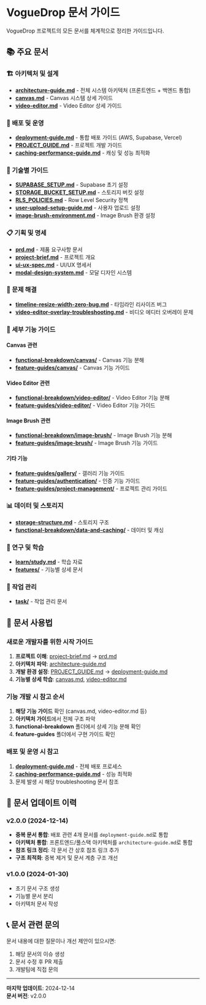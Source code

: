 # VogueDrop 문서 가이드

VogueDrop 프로젝트의 모든 문서를 체계적으로 정리한 가이드입니다.

## 📚 주요 문서

### 🏗️ 아키텍처 및 설계
- **[architecture-guide.md](./architecture-guide.md)** - 전체 시스템 아키텍처 (프론트엔드 + 백엔드 통합)
- **[canvas.md](./canvas.md)** - Canvas 시스템 상세 가이드
- **[video-editor.md](./video-editor.md)** - Video Editor 상세 가이드

### 🚀 배포 및 운영
- **[deployment-guide.md](./deployment-guide.md)** - 통합 배포 가이드 (AWS, Supabase, Vercel)
- **[PROJECT_GUIDE.md](./PROJECT_GUIDE.md)** - 프로젝트 개발 가이드
- **[caching-performance-guide.md](./caching-performance-guide.md)** - 캐싱 및 성능 최적화

### 🔧 기술별 가이드
- **[SUPABASE_SETUP.md](./SUPABASE_SETUP.md)** - Supabase 초기 설정
- **[STORAGE_BUCKET_SETUP.md](./STORAGE_BUCKET_SETUP.md)** - 스토리지 버킷 설정
- **[RLS_POLICIES.md](./RLS_POLICIES.md)** - Row Level Security 정책
- **[user-upload-setup-guide.md](./user-upload-setup-guide.md)** - 사용자 업로드 설정
- **[image-brush-environment.md](./image-brush-environment.md)** - Image Brush 환경 설정

### 📋 기획 및 명세
- **[prd.md](./prd.md)** - 제품 요구사항 문서
- **[project-brief.md](./project-brief.md)** - 프로젝트 개요
- **[ui-ux-spec.md](./ui-ux-spec.md)** - UI/UX 명세서
- **[modal-design-system.md](./modal-design-system.md)** - 모달 디자인 시스템

### 🐛 문제 해결
- **[timeline-resize-width-zero-bug.md](./timeline-resize-width-zero-bug.md)** - 타임라인 리사이즈 버그
- **[video-editor-overlay-troubleshooting.md](./video-editor-overlay-troubleshooting.md)** - 비디오 에디터 오버레이 문제

### 📁 세부 기능 가이드

#### Canvas 관련
- **[functional-breakdown/canvas/](./functional-breakdown/canvas/)** - Canvas 기능 분해
- **[feature-guides/canvas/](./feature-guides/canvas/)** - Canvas 기능 가이드

#### Video Editor 관련
- **[functional-breakdown/video-editor/](./functional-breakdown/video-editor/)** - Video Editor 기능 분해
- **[feature-guides/video-editor/](./feature-guides/video-editor/)** - Video Editor 기능 가이드

#### Image Brush 관련
- **[functional-breakdown/image-brush/](./functional-breakdown/image-brush/)** - Image Brush 기능 분해
- **[feature-guides/image-brush/](./feature-guides/image-brush/)** - Image Brush 기능 가이드

#### 기타 기능
- **[feature-guides/gallery/](./feature-guides/gallery/)** - 갤러리 기능 가이드
- **[feature-guides/authentication/](./feature-guides/authentication/)** - 인증 기능 가이드
- **[feature-guides/project-management/](./feature-guides/project-management/)** - 프로젝트 관리 가이드

### 📊 데이터 및 스토리지
- **[storage-structure.md](./storage-structure.md)** - 스토리지 구조
- **[functional-breakdown/data-and-caching/](./functional-breakdown/data-and-caching/)** - 데이터 및 캐싱

### 🔬 연구 및 학습
- **[learn/study.md](./learn/study.md)** - 학습 자료
- **[features/](./features/)** - 기능별 상세 문서

### 📝 작업 관리
- **[task/](./task/)** - 작업 관리 문서

## 📖 문서 사용법

### 새로운 개발자를 위한 시작 가이드

1. **프로젝트 이해**: [project-brief.md](./project-brief.md) → [prd.md](./prd.md)
2. **아키텍처 파악**: [architecture-guide.md](./architecture-guide.md)
3. **개발 환경 설정**: [PROJECT_GUIDE.md](./PROJECT_GUIDE.md) → [deployment-guide.md](./deployment-guide.md)
4. **기능별 상세 학습**: [canvas.md](./canvas.md), [video-editor.md](./video-editor.md)

### 기능 개발 시 참고 순서

1. **해당 기능 가이드** 확인 (canvas.md, video-editor.md 등)
2. **아키텍처 가이드**에서 전체 구조 파악
3. **functional-breakdown** 폴더에서 상세 기능 분해 확인
4. **feature-guides** 폴더에서 구현 가이드 확인

### 배포 및 운영 시 참고

1. **[deployment-guide.md](./deployment-guide.md)** - 전체 배포 프로세스
2. **[caching-performance-guide.md](./caching-performance-guide.md)** - 성능 최적화
3. 문제 발생 시 해당 troubleshooting 문서 참조

## 🔄 문서 업데이트 이력

### v2.0.0 (2024-12-14)
- **중복 문서 통합**: 배포 관련 4개 문서를 `deployment-guide.md`로 통합
- **아키텍처 통합**: 프론트엔드/풀스택 아키텍처를 `architecture-guide.md`로 통합
- **참조 링크 정리**: 각 문서 간 상호 참조 링크 추가
- **구조 최적화**: 중복 제거 및 문서 계층 구조 개선

### v1.0.0 (2024-01-30)
- 초기 문서 구조 생성
- 기능별 문서 분리
- 아키텍처 문서 작성

## 📞 문서 관련 문의

문서 내용에 대한 질문이나 개선 제안이 있으시면:
1. 해당 문서의 이슈 생성
2. 문서 수정 후 PR 제출
3. 개발팀에 직접 문의

---

**마지막 업데이트**: 2024-12-14  
**문서 버전**: v2.0.0
